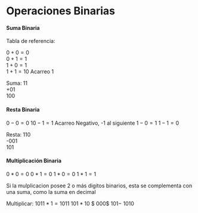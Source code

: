 # Operaciones Binarias

#### Suma Binaria

Tabla de referencia:

$0  +  0  =  0$  
$0  +  1  =  1$  
$1  +  0  =  1$  
$1  +  1  =  10$  Acarreo 1

Suma:
  $11$  
$+ 01$  
 $100$  

#### Resta Binaria

 $0  -  0  =  0$
 $10  -  1  =  1$  Acarreo Negativo, -1 al siguiente
 $1  -  0  =  1$ 
 $1  -  1  =  0$

 Resta:
 110  
-001  
 101  

 #### Multiplicación Binaria

 $0 * 0 = 0$
 $0 * 1 = 0$
 $1 * 0 = 0$
 $1 * 1 = 1$

Si la mulplicacion posee 2 o más digitos binarios, esta se complementa con una suma, como la suma en decimal

 Multiplicar:
$1011 * 1 = 1011$
$101 * 10$
$ 000$
$101-$
$1010$

